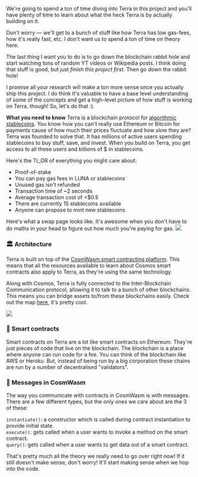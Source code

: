 We're going to spend a ton of time diving into Terra in this project and you'll have plenty of time to learn about what the heck Terra is by actually building on it.

Don't worry — we'll get to a bunch of stuff like how Terra has low gas-fees, how it's really fast, etc.
I don't want us to spend a ton of time on theory here.

The last thing I want you to do is to go down the blockchain rabbit hole and start watching tons of random YT videos or Wikipedia posts. I think doing that stuff is good, but just *finish this project first*. Then go down the rabbit hole!

I promise all your research will make a ton more sense once you actually ship this project.
I do think it's valuable to have a base level understanding of some of the concepts and get a high-level picture of how stuff is working on Terra, though! So, let's do that :).

**What you need to know**
Terra is a blockchain protocol for [algorithmic stablecoins](https://docs.terra.money/docs/learn/glossary.html#algorithmic-stablecoin). You know how you can't really use Ethereum or Bitcoin for payments cause of how much their prices fluctuate and how slow they are? Terra was founded to solve that. It has millions of active users spending stablecoins to buy stuff, save, and invest. When you build on Terra, you get access to all these users and billions of $ in stablecoins.

Here's the TL;DR of everything you might care about:
* Proof-of-stake
* You can pay gas fees in LUNA or stablecoins
* Unused gas isn't refunded
* Transaction time of ~2 seconds
* Average transaction cost of <$0.5
* There are currently 15 stablecoins available 
* Anyone can propose to mint new stablecoins 

Here's what a swap page looks like. It's awesome when you don't have to do maths in your head to figure out how much you're paying for gas.
![](https://hackmd.io/_uploads/H1_IyIAE9.png)


### 🏛 Architecture 
Terra is built on top of the [CosmWasm smart contracting platform](https://docs.cosmwasm.com/docs/1.0/). This means that all the resources available to learn about Cosmos smart contracts also apply to Terra, as they're using the same technology. 

Along with Cosmos, Terra is fully connected to the Inter-Blockchain Communication protocol, allowing it to talk to a bunch of other blockchains. This means you can bridge assets to/from these blockchains easily. Check out the map [here](https://mapofzones.com/), it's pretty cool.

![](https://hackmd.io/_uploads/SyMFVLCE5.png)


### 📑 Smart contracts
Smart contracts on Terra are a lot like smart contracts on Ethereum. They're just pieces of code that live on the blockchain. The blockchain is a place where anyone can run code for a fee. You can think of the blockchain like AWS or Heroku. But, instead of being run by a big corporation these chains are run by a number of decentralised "validators".

### 💬 Messages in CosmWasm
The way you communicate with contracts in CosmWasm is with messages. There are a few different types, but the only ones we care about are the 3 of these:

`instantiate()`: a constructor which is called during contract instantiation to provide initial state. <br>
`execute()`: gets called when a user wants to invoke a method on the smart contract. <br>
`query()`: gets called when a user wants to get data out of a smart contract. <br>

That's pretty much all the theory we really need to go over right now! If it still doesn't make sense, don't worry! It'll start making sense when we hop into the code.
